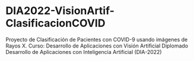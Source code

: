 # DIA2022-VisionArtif-ClasificacionCOVID
Proyecto de Clasificación de Pacientes con COVID-9 usando imágenes de Rayos X. 
Curso: Desarrollo de Aplicaciones con Visión Artificial
Diplomado Desarrollo de Aplicaciones con Inteligencia Artificial (DIA-2022)
